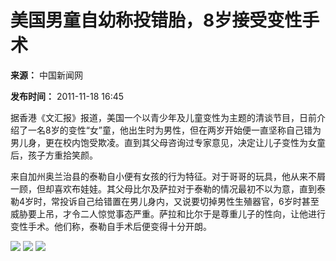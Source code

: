 # 美国男童自幼称投错胎，8岁接受变性手术

**来源：** 中国新闻网

**发布时间：** 2011-11-18 16:45

据香港《文汇报》报道，美国一个以青少年及儿童变性为主题的清谈节目，日前介绍了一名8岁的变性“女”童，他出生时为男性，但在两岁开始便一直坚称自己错为男儿身，更在校内饱受欺凌。直到其父母咨询过专家意见，决定让儿子变性为女童后，孩子方重拾笑颜。

来自加州奥兰治县的泰勒自小便有女孩的行为特征。对于哥哥的玩具，他从来不屑一顾，但却喜欢布娃娃。其父母比尔及萨拉对于泰勒的情况最初不以为意，直到泰勒4岁时，常投诉自己给错置在男儿身内，又说要切掉男性生殖器官，6岁时甚至威胁要上吊，才令二人惊觉事态严重。萨拉和比尔于是尊重儿子的性向，让他进行变性手术。他们称，泰勒自手术后便变得十分开朗。

![](../../../Outreach/15191.files/c20090928_09.jpg)
![](../../../Outreach/15191.files/c20090928_10.jpg)
![](../../../Outreach/15191.files/zfkj.jpg)
